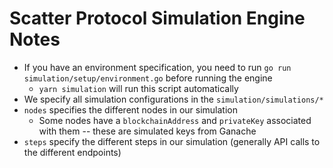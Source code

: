 # Scatter Protocol Simulation Engine Notes

- If you have an environment specification, you need to run `go run simulation/setup/environment.go` before running the engine
  - `yarn simulation` will run this script automatically
- We specify all simulation configurations in the `simulation/simulations/*`
- `nodes` specifies the different nodes in our simulation
  - Some nodes have a `blockchainAddress` and `privateKey` associated with them -- these are simulated keys from Ganache 
- `steps` specify the different steps in our simulation (generally API calls to the different endpoints)